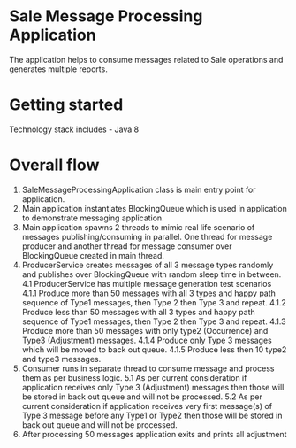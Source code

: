 # Sale Message Processing Application

The application helps to consume messages related to Sale operations and generates multiple reports.

# Getting started

Technology stack includes - Java 8

# Overall flow
 
1. SaleMessageProcessingApplication class is main entry point for application.
2. Main application instantiates BlockingQueue which is used in application to demonstrate messaging application.
3. Main application spawns 2 threads to mimic real life scenario of messages publishing/consuming in parallel. One thread for message producer and another thread for message consumer over BlockingQueue created in main thread.
4. ProducerService creates messages of all 3 message types randomly and publishes over BlockingQueue with random sleep time in between.
4.1 ProducerService has multiple message generation test scenarios
	4.1.1 Produce more than 50 messages with all 3 types and happy path sequence of Type1 messages, then Type 2 then Type 3 and repeat.
	4.1.2 Produce less than 50 messages with all 3 types and happy path sequence of Type1 messages, then Type 2 then Type 3 and repeat.
	4.1.3 Produce more than 50 messages with only type2 (Occurrence) and Type3 (Adjustment) messages.
	4.1.4 Produce only Type 3 messages which will be moved to back out queue.
	4.1.5 Produce less then 10 type2 and type3 messages.
5. Consumer runs in separate thread to consume message and process them as per business logic.
	5.1 As per current consideration if application receives only Type 3 (Adjustment) messages then those will be stored in back out queue and will not be processed.
	5.2 As per current consideration if application receives very first message(s) of Type 3 message before any Type1 or Type2 then those will be stored in back out queue and will not be processed.
6. After processing 50 messages application exits and prints all adjustment 